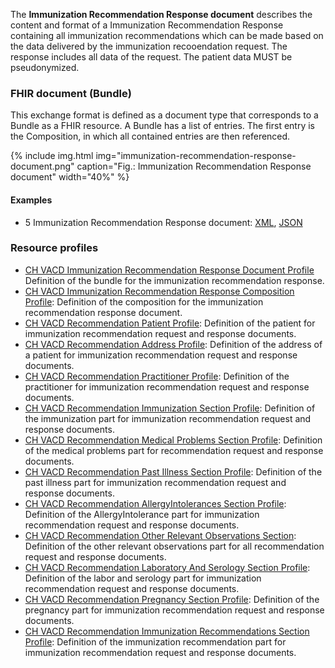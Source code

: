 The **Immunization Recommendation Response document** describes the content and format of a Immunization Recommendation Response 
containing all immunization recommendations which can be made based on the data delivered by the immunization recooendation request. The response includes all data of the request. The patient data MUST be pseudonymized.

### FHIR document (Bundle)
This exchange format is defined as a document type that corresponds to a Bundle as a FHIR resource. 
A Bundle has a list of entries. The first entry is the Composition, in which all contained entries are then referenced.

{% include img.html img="immunization-recommendation-response-document.png" caption="Fig.: Immunization Recommendation Response document" width="40%" %}

#### Examples
* 5 Immunization Recommendation Response document: [XML](Bundle-5-ImmunizationRecommendationResponse.xml.html), [JSON](Bundle-5-ImmunizationRecommendationResponse.json.html)

### Resource profiles
* [CH VACD Immunization Recommendation Response Document Profile](StructureDefinition-ch-vacd-document-immunization-recommendation-response.html) Definition of the bundle for the immunization recommendation response.
* [CH VACD Immunization Recommendation Response Composition Profile](StructureDefinition-ch-vacd-composition-immunization-recommendation-response.html): Definition of the composition for the immunization recommendation response document.
* [CH VACD Recommendation Patient Profile](StructureDefinition-ch-vacd-recommendation-patient.html): Definition of the patient for immunization recommendation request and response documents.
* [CH VACD Recommendation Address Profile](StructureDefinition-ch-vacd-recommendation-address.html): Definition of the address of a patient for immunization recommendation request and response documents.
* [CH VACD Recommendation Practitioner Profile](StructureDefinition-ch-vacd-recommendation-practitioner.html): Definition of the practitioner for immunization recommendation request and response documents.
* [CH VACD Recommendation Immunization Section Profile](StructureDefinition-ch-vacd-recommendation-section-immunization.html): Definition of the immunization part for immunization recommendation request and response documents.
* [CH VACD Recommendation Medical Problems Section Profile](StructureDefinition-ch-vacd-recommendation-section-medical-problems.html): Definition of the medical problems part for recommendation request and response documents.
* [CH VACD Recommendation Past Illness Section Profile](StructureDefinition-ch-vacd-recommendation-section-pastillnesses.html): Definition of the past illness part for immunization recommendation request and response documents.
* [CH VACD Recommendation AllergyIntolerances Section Profile](StructureDefinition-ch-vacd-recommendation-section-allergyintolerances.html): Definition of the AllergyIntolerance part for immunization recommendation request and response documents.
* [CH VACD Recommendation Other Relevant Observations Section](StructureDefinition-ch-vacd-recommendation-section-other-observations.html): Definition of the other relevant observations part for all recommendation request and response documents.
* [CH VACD Recommendation Laboratory And Serology Section Profile](StructureDefinition-ch-vacd-recommendation-section-laboratory-serology.html): Definition of the labor and serology part for immunization recommendation request and response documents.
* [CH VACD Recommendation Pregnancy Section Profile](StructureDefinition-ch-vacd-recommendation-section-pregnancy.html): Definition of the pregnancy part for immunization recommendation request and response documents.
* [CH VACD Recommendation Immunization Recommendations Section Profile](StructureDefinition-ch-vacd-recommendation-section-immunization-recommendations.html): Definition of the immunization recommendation part for immunization recommendation request and response documents.
